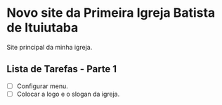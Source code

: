 # Novo site da Primeira Igreja Batista de Ituiutaba
Site principal da minha igreja.
## Lista de Tarefas - Parte 1
- [ ] Configurar menu.
- [ ] Colocar a logo e o slogan da igreja.
